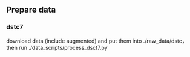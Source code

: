 ## Prepare data
### dstc7
download data (include augmented) and put them into ./raw_data/dstc， then run ./data_scripts/process_dsct7.py